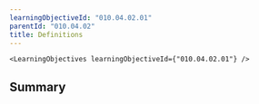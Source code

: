```yaml
---
learningObjectiveId: "010.04.02.01"
parentId: "010.04.02"
title: Definitions
---
```


```tsx eval
<LearningObjectives learningObjectiveId={"010.04.02.01"} />
```

## Summary
